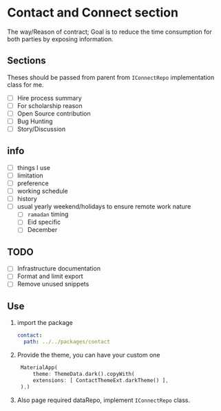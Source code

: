 # Contact and Connect section

The way/Reason of contract; Goal is to reduce the time consumption for both parties by exposing information.

## Sections

Theses should be passed from parent from `IConnectRepo` implementation class for me.

- [ ] Hire process summary
- [ ] For scholarship reason
- [ ] Open Source contribution
- [ ] Bug Hunting
- [ ] Story/Discussion

## info

- [ ] things I use
- [ ] limitation
- [ ] preference
- [ ] working schedule
- [ ] history
- [ ] usual yearly weekend/holidays to ensure remote work nature
  - [ ] `ramadan` timing
  - [ ] Eid specific
  - [ ] December

## TODO

- [ ] Infrastructure documentation
- [ ] Format and limit export
- [ ] Remove unused snippets

## Use

1. import the package

   ```yaml
   contact:
     path: ../../packages/contact
   ```

2. Provide the theme, you can have your custom one

   ```dart
    MaterialApp(
        theme: ThemeData.dark().copyWith(
        extensions: [ ContactThemeExt.darkTheme() ],
    ),)
   ```

3. Also page required dataRepo, implement `IConnectRepo` class.
